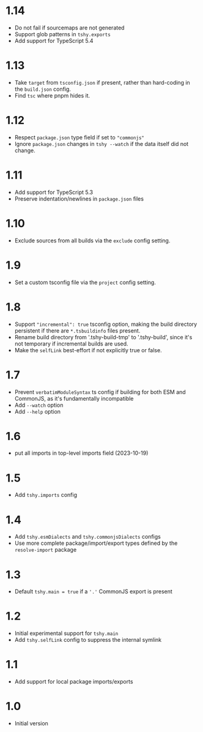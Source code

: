 # 1.14

- Do not fail if sourcemaps are not generated
- Support glob patterns in `tshy.exports`
- Add support for TypeScript 5.4

# 1.13

- Take `target` from `tsconfig.json` if present, rather than
  hard-coding in the `build.json` config.
- Find `tsc` where pnpm hides it.

# 1.12

- Respect `package.json` type field if set to `"commonjs"`
- Ignore `package.json` changes in `tshy --watch` if the data
  itself did not change.

# 1.11

- Add support for TypeScript 5.3
- Preserve indentation/newlines in `package.json` files

# 1.10

- Exclude sources from all builds via the `exclude` config
  setting.

# 1.9

- Set a custom tsconfig file via the `project` config setting.

# 1.8

- Support `"incremental": true` tsconfig option, making the build
  directory persistent if there are `*.tsbuildinfo` files
  present.
- Rename build directory from '.tshy-build-tmp' to '.tshy-build',
  since it's not temporary if incremental builds are used.
- Make the `selfLink` best-effort if not explicitly true or
  false.

# 1.7

- Prevent `verbatimModuleSyntax` ts config if building for both
  ESM and CommonJS, as it's fundamentally incompatible
- Add `--watch` option
- Add `--help` option

# 1.6

- put all imports in top-level imports field (2023-10-19)

# 1.5

- Add `tshy.imports` config

# 1.4

- Add `tshy.esmDialects` and `tshy.commonjsDialects` configs
- Use more complete package/import/export types defined by the
  `resolve-import` package

# 1.3

- Default `tshy.main = true` if a `'.'` CommonJS export is
  present

# 1.2

- Initial experimental support for `tshy.main`
- Add `tshy.selfLink` config to suppress the internal symlink

# 1.1

- Add support for local package imports/exports

# 1.0

- Initial version
